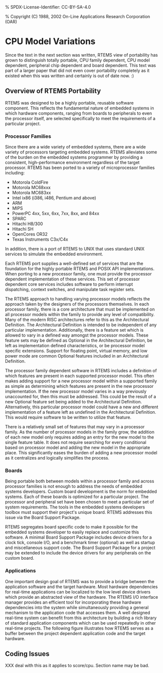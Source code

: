 % SPDX-License-Identifier: CC-BY-SA-4.0

% Copyright (C) 1988, 2002 On-Line Applications Research Corporation (OAR)

# CPU Model Variations

Since the text in the next section was written, RTEMS view of
portability has grown to distinguish totally portable, CPU
family dependent, CPU model dependent, peripheral chip dependent
and board dependent. This text was part of a larger paper that
did not even cover portability completely as it existed when this
was written and certainly is out of date now. :)

## Overview of RTEMS Portability

RTEMS was designed to be a highly portable, reusable software component.
This reflects the fundamental nature of embedded systems in which hardware
components, ranging from boards to peripherals to even the processor
itself, are selected specifically to meet the requirements of a particular
project.

### Processor Families

Since there are a wide variety of embedded systems, there are a wide
variety of processors targeting embedded systems. RTEMS alleviates some of
the burden on the embedded systems programmer by providing a consistent,
high-performance environment regardless of the target processor. RTEMS
has been ported to a variety of microprocessor families including:

- Motorola ColdFire
- Motorola MC68xxx
- Motorola MC683xx
- Intel ix86 (i386, i486, Pentium and above)
- ARM
- MIPS
- PowerPC 4xx, 5xx, 6xx, 7xx, 8xx, and 84xx
- SPARC
- Hitachi H8/300
- Hitachi SH
- OpenCores OR32
- Texas Instruments C3x/C4x

In addition, there is a port of RTEMS to UNIX that uses standard UNIX
services to simulate the embedded environment.

Each RTEMS port supplies a well-defined set of services that are the
foundation for the highly portable RTEMS and POSIX API implementations.
When porting to a new processor family, one must provide the processor
dependent implementation of these services. This set of processor
dependent core services includes software to perform interrupt
dispatching, context switches, and manipulate task register sets.

The RTEMS approach to handling varying processor models reflects the
approach taken by the designers of the processors themselves. In each
processor family, there is a core architecture that must be implemented on
all processor models within the family to provide any level of
compatibility. Many of the modern RISC architectures refer to this as the
Architectural Definition. The Architectural Definition is intended to be
independent of any particular implementation. Additionally, there is a
feature set which is allowed to vary in a defined way amongst the
processor models. These feature sets may be defined as Optional in the
Architectural Definition, be left as implementation defined
characteristics, or be processor model specific extensions. Support for
floating point, virtual memory, and low power mode are common Optional
features included in an Architectural Definition.

The processor family dependent software in RTEMS includes a definition of
which features are present in each supported processor model. This often
makes adding support for a new processor model within a supported family
as simple as determining which features are present in the new processor
implementation. If the new processor model varies in a way previously
unaccounted for, then this must be addressed. This could be the result of
a new Optional feature set being added to the Architectural Definition.
Alternatively, this particular processor model could have a new and
different implementation of a feature left as undefined in the
Architectural Definition. This would require software to be written to
utilize that feature.

There is a relatively small set of features that may vary in a processor
family. As the number of processor models in the family grow, the
addition of each new model only requires adding an entry for the new model
to the single feature table. It does not require searching for every
conditional based on processor model and adding the new model in the
appropriate place. This significantly eases the burden of adding a new
processor model as it centralizes and logically simplifies the process.

### Boards

Being portable both between models within a processor family and across
processor families is not enough to address the needs of embedded systems
developers. Custom board development is the norm for embedded systems.
Each of these boards is optimized for a particular project. The processor
and peripheral set have been chosen to meet a particular set of system
requirements. The tools in the embedded systems developers toolbox must
support their project's unique board. RTEMS addresses this issue via the
Board Support Package.

RTEMS segregates board specific code to make it possible for the embedded
systems developer to easily replace and customize this software. A
minimal Board Support Package includes device drivers for a clock tick,
console I/O, and a benchmark timer (optional) as well as startup and
miscellaneous support code. The Board Support Package for a project may
be extended to include the device drivers for any peripherals on the
custom board.

### Applications

One important design goal of RTEMS was to provide a bridge between the
application software and the target hardware. Most hardware dependencies
for real-time applications can be localized to the low level device
drivers which provide an abstracted view of the hardware. The RTEMS I/O
interface manager provides an efficient tool for incorporating these
hardware dependencies into the system while simultaneously providing a
general mechanism to the application code that accesses them. A well
designed real-time system can benefit from this architecture by building a
rich library of standard application components which can be used
repeatedly in other real-time projects. The following figure illustrates
how RTEMS serves as a buffer between the project dependent application
code and the target hardware.

## Coding Issues

XXX deal with this as it applies to score/cpu. Section name may
be bad.
